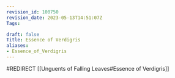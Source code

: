```yaml
---
revision_id: 100750
revision_date: 2023-05-13T14:51:07Z
Tags:

draft: false
Title: Essence of Verdigris
aliases:
- Essence_of_Verdigris
---
```

#REDIRECT [[Unguents of Falling Leaves#Essence of Verdigris]]